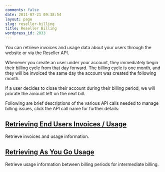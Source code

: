```yaml
---
comments: false
date: 2011-07-21 09:38:54
layout: page
slug: reseller-billing
title: Reseller Billing
wordpress_id: 2033
---
```


You can retrieve invoices and usage data about your users through the website or via the Reseller API.

Whenever you create an user under your account, they immediately begin their billing cycle from that day forward. The billing cycle is one month, and they will be invoiced the same day the account was created the following month.

If a user decides to close their account during their billing period, we will prorate the amount left on the next bill.

Following are brief descriptions of the various API calls needed to manage billing issues, click the API call name for further details:


## [Retrieving End Users Invoices / Usage](/documentation/api/reseller-api/v2/distributor-billing/retrieving-end-users-invoices-usage/)




Retrieve invoices and usage information.





## [Retrieving As You Go Usage](/documentation/api/reseller-api/v2/distributor-billing/retrieving-as-you-go-usage/)




Retrieve usage information between billing periods for intermediate billing.
